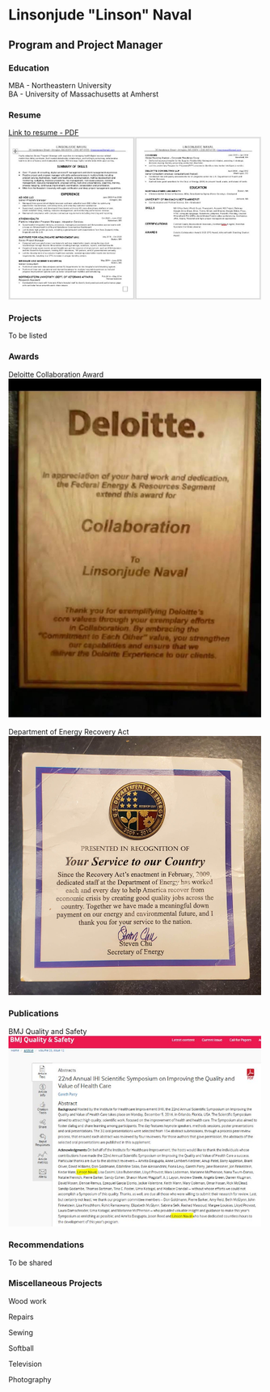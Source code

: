 # Linsonjude "Linson" Naval

## Program and Project Manager

### Education
MBA - Northeastern University<br>
BA - University of Massachusetts at Amherst

### Resume
<a href="Linsonjude Naval Resume 2025.pdf">Link to resume - PDF</a><br>
<img src="Resume Screenshot.JPG" alt="Screenshot of resume" width="500"><br>

### Projects
To be listed

### Awards
Deloitte Collaboration Award<br>
<img src="Screenshot_20250312_152957.jpg" alt="Collaboration Award" width="500"><br><br>
Department of Energy Recovery Act<br>
<img src="DOE.jpg" alt="Recovery Act recognition" width="500"><br>

### Publications
BMJ Quality and Safety<br>
<img src="BMJ.JPG" alt="BMJ article screenshot" width="500"><br>

### Recommendations
To be shared

### Miscellaneous Projects

Wood work

Repairs

Sewing

Softball

Television

Photography

